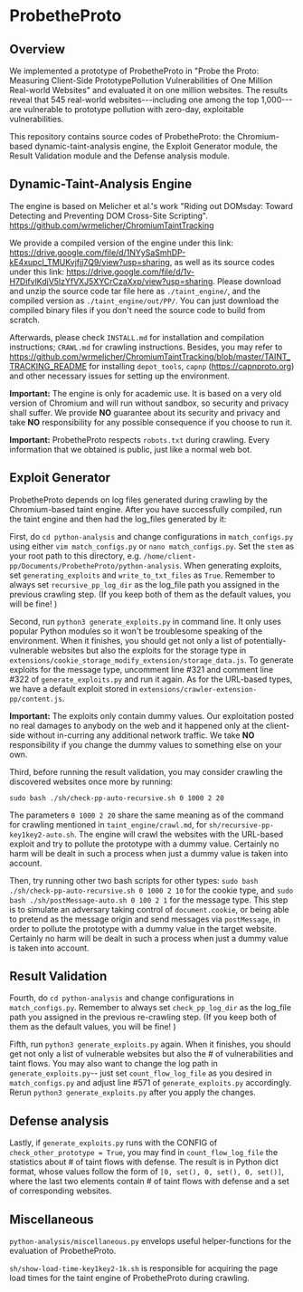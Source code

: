 # ProbetheProto
## Overview
We implemented a prototype of ProbetheProto in "Probe the Proto: Measuring Client-Side PrototypePollution Vulnerabilities of One Million Real-world Websites" and evaluated it on one million websites. The results reveal that 545 real-world websites---including one among the top 1,000---are vulnerable to prototype pollution with zero-day, exploitable vulnerabilities. 

This repository contains source codes of ProbetheProto: the Chromium-based dynamic-taint-analysis engine, the Exploit Generator module, the Result Validation module and the Defense analysis module. 

## Dynamic-Taint-Analysis Engine
The engine is based on Melicher et al.'s work "Riding out DOMsday: Toward Detecting and Preventing DOM Cross-Site Scripting".  https://github.com/wrmelicher/ChromiumTaintTracking

We provide a compiled version of the engine under this link: https://drive.google.com/file/d/1NYySaSmhDP-kE4xupcl_TMUKvjfjj7Q9/view?usp=sharing, as well as its source codes under this link: https://drive.google.com/file/d/1v-H7DifvlKdjV5lzYfVXJ5XYCrCzaXxp/view?usp=sharing. Please download and unzip the source code tar file here as ```./taint_engine/```, and the compiled version as ```./taint_engine/out/PP/```. You can just download the compiled binary files if you don't need the source code to build from scratch. 

Afterwards, please check ```INSTALL.md``` for installation and compilation instructions; ```CRAWL.md``` for crawling instructions. Besides, you may refer to https://github.com/wrmelicher/ChromiumTaintTracking/blob/master/TAINT_TRACKING_README for installing ```depot_tools```, ```capnp``` (https://capnproto.org) and other necessary issues for setting up the environment. 

**Important:** The engine is only for academic use. It is based on a very old version of Chromium and will run without sandbox, so security and privacy shall suffer. We provide **NO** guarantee about its security and privacy and take **NO** responsibility for any possible consequence if you choose to run it.  

**Important:** ProbetheProto respects ```robots.txt``` during crawling. Every information that we obtained is public, just like a normal web bot. 

## Exploit Generator
ProbetheProto depends on log files generated during crawling by the Chromium-based taint engine. After you have successfully compiled, run the taint engine and then had the log_files generated by it: 

First, do ```cd python-analysis``` and change configurations in ```match_configs.py``` using either ```vim match_configs.py``` or ```nano match_configs.py```. Set the ```stem``` as your root path to this directory, e.g. ```/home/client-pp/Documents/ProbetheProto/python-analysis```. When generating exploits, set ```generating_exploits``` and ```write_to_txt_files``` as ```True```. Remember to always set ```recursive_pp_log_dir``` as the log_file path you assigned in the previous crawling step. (If you keep both of them as the default values, you will be fine! )

Second, run ```python3 generate_exploits.py``` in command line. It only uses popular Python modules so it won't be troublesome speaking of the environment. When it finishes, you should get not only a list of potentially-vulnerable websites but also the exploits for the storage type in ```extensions/cookie_storage_modify_extension/storage_data.js```. To generate exploits for the message type, uncomment line \#321 and comment line \#322 of ```generate_exploits.py``` and run it again. As for the URL-based types, we have a default exploit stored in ```extensions/crawler-extension-pp/content.js```. 

**Important:** The exploits only contain dummy values. Our exploitation posted no real damages to anybody on the web and it happened only at the client-side without in-curring any additional network traffic. We take **NO** responsibility if you change the dummy values to something else on your own. 

Third, before running the result validation, you may consider crawling the discovered websites once more by running:

```sudo bash ./sh/check-pp-auto-recursive.sh 0 1000 2 20```

The parameters ```0 1000 2 20``` share the same meaning as of the command for crawling mentioned in ```taint_engine/crawl.md```, for ```sh/recursive-pp-key1key2-auto.sh```. The engine will crawl the websites with the URL-based exploit and try to pollute the prototype with a dummy value. Certainly no harm will be dealt in such a process when just a dummy value is taken into account. 

Then, try running other two bash scripts for other types: ```sudo bash ./sh/check-pp-auto-recursive.sh 0 1000 2 10``` for the cookie type, and ```sudo bash ./sh/postMessage-auto.sh 0 100 2 1``` for the message type. This step is to simulate an adversary taking control of ```document.cookie```, or being able to pretend as the message origin and send messages via ```postMessage```, in order to pollute the prototype with a dummy value in the target website. Certainly no harm will be dealt in such a process when just a dummy value is taken into account.

## Result Validation
Fourth, do ```cd python-analysis``` and change configurations in ```match_configs.py```. Remember to always set ```check_pp_log_dir``` as the log_file path you assigned in the previous re-crawling step. (If you keep both of them as the default values, you will be fine! )

Fifth, run ```python3 generate_exploits.py``` again. When it finishes, you should get not only a list of vulnerable websites but also the # of vulnerabilities and taint flows. You may also want to change the log path in  ```generate_exploits.py```-- just set ```count_flow_log_file``` as you desired in ```match_configs.py``` and adjust line \#571 of ```generate_exploits.py``` accordingly. Rerun ```python3 generate_exploits.py``` after you apply the changes. 

## Defense analysis
Lastly, if ```generate_exploits.py``` runs with the CONFIG of ```check_other_prototype = True```, you may find in ```count_flow_log_file``` the statistics about \# of taint flows with defense. The result is in Python dict format, whose values follow the form of ```[0, set(), 0, set(), 0, set()]```, where the last two elements contain \# of taint flows with defense and a set of corresponding websites. 

## Miscellaneous
```python-analysis/miscellaneous.py``` envelops useful helper-functions for the evaluation of ProbetheProto. 

```sh/show-load-time-key1key2-1k.sh``` is responsible for acquiring the page load times for the taint engine of ProbetheProto during crawling. 
